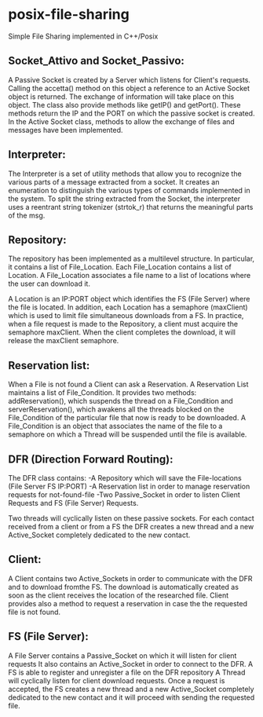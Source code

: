 posix-file-sharing
==================

Simple File Sharing implemented in C++/Posix

Socket_Attivo and Socket_Passivo:
---------------------------------
A Passive Socket is created by a Server which listens for Client's requests. 
Calling the accetta() method on this object a reference to an Active Socket object is returned. 
The exchange of information will take place on this object. 
The class also provide methods like getIP() and getPort(). These methods return the IP and the PORT on which the passive socket is created. 
In the Active Socket class, methods to allow the exchange of files and messages have been implemented.

Interpreter:
------------
The Interpreter is a set of utility methods that allow you to recognize the various parts of a message extracted from a socket.
It creates an enumeration to distinguish the various types of commands implemented in the system. 
To split the string extracted from the Socket, the interpreter uses a reentrant string tokenizer (strtok_r) that returns the meaningful parts of the msg.

Repository:
-----------
The repository has been implemented as a multilevel structure. 
In particular, it contains a list of File_Location. Each File_Location contains a list of Location.
A File_Location associates a file name to a list of locations where the user can download it.

A Location is an IP:PORT object which identifies the FS (File Server) where the file is located. 
In addition, each Location has a semaphore (maxClient) which is used to limit file simultaneous downloads from a FS.
In practice, when a file request is made to the Repository, a client must acquire the semaphore maxClient. 
When the client completes the download, it will release the maxClient semaphore.

Reservation list:
-----------------
When a File is not found a Client can ask a Reservation.
A Reservation List maintains a list of File_Condition. 
It provides two methods: addReservation(), which suspends the thread on a File_Condition and serverReservation(),
which awakens all the threads blocked on the File_Condition of the particular file that now is ready to be downloaded.
A File_Condition is an object that associates the name of the file to a semaphore on which a Thread will be suspended until the file is available.

DFR (Direction Forward Routing):
--------------------------------
The DFR class contains:
  -A Repository which will save the File-locations (File Server FS IP:PORT)
  -A Reservation list in order to manage reservation requests for not-found-file
  -Two Passive_Socket in order to listen Client Requests and FS (File Server) Requests.

Two threads will cyclically listen on these passive sockets.
For each contact received from a client or from a FS the DFR creates a new thread and a new Active_Socket completely dedicated to the new contact.

Client:
-------
A Client contains two Active_Sockets in order to communicate with the DFR and to download fromthe FS.
The download is automatically created as soon as the client receives the location of the researched file.
Client provides also a method to request a reservation in case the the requested file is not found.

FS (File Server):
-----------------
A File Server contains a Passive_Socket on which it will listen for client requests
It also contains an Active_Socket in order to connect to the DFR.
A FS is able to register and unregister a file on the DFR repository
A Thread will cyclically listen for client download requests. 
Once a request is accepted, the FS creates a new thread and a new Active_Socket completely dedicated to the new contact and it will proceed with sending the requested file.
